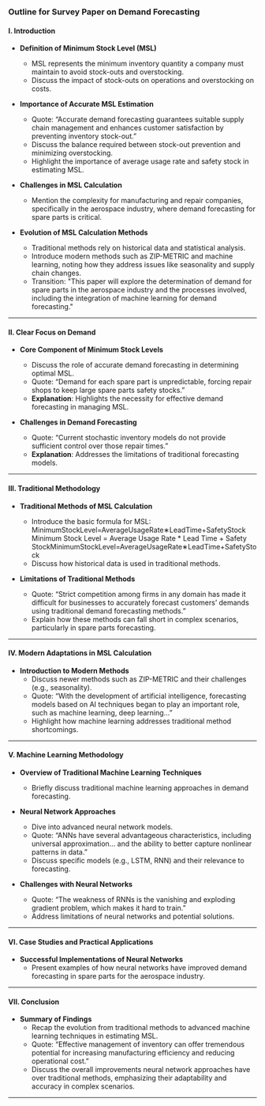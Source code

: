 ### Outline for Survey Paper on Demand Forecasting

#### I. Introduction

- **Definition of Minimum Stock Level (MSL)**
    
    - MSL represents the minimum inventory quantity a company must maintain to avoid stock-outs and overstocking.
    - Discuss the impact of stock-outs on operations and overstocking on costs.
- **Importance of Accurate MSL Estimation**
    
    - Quote: “Accurate demand forecasting guarantees suitable supply chain management and enhances customer satisfaction by preventing inventory stock-out.”
    - Discuss the balance required between stock-out prevention and minimizing overstocking.
    - Highlight the importance of average usage rate and safety stock in estimating MSL.
- **Challenges in MSL Calculation**
    
    - Mention the complexity for manufacturing and repair companies, specifically in the aerospace industry, where demand forecasting for spare parts is critical.
- **Evolution of MSL Calculation Methods**
    
    - Traditional methods rely on historical data and statistical analysis.
    - Introduce modern methods such as ZIP-METRIC and machine learning, noting how they address issues like seasonality and supply chain changes.
    - Transition: "This paper will explore the determination of demand for spare parts in the aerospace industry and the processes involved, including the integration of machine learning for demand forecasting."

---

#### II. Clear Focus on Demand

- **Core Component of Minimum Stock Levels**
    
    - Discuss the role of accurate demand forecasting in determining optimal MSL.
    - Quote: “Demand for each spare part is unpredictable, forcing repair shops to keep large spare parts safety stocks.”
    - **Explanation**: Highlights the necessity for effective demand forecasting in managing MSL.
- **Challenges in Demand Forecasting**
    
    - Quote: “Current stochastic inventory models do not provide sufficient control over those repair times.”
    - **Explanation**: Addresses the limitations of traditional forecasting models.

---

#### III. Traditional Methodology

- **Traditional Methods of MSL Calculation**
    
    - Introduce the basic formula for MSL: MinimumStockLevel=AverageUsageRate∗LeadTime+SafetyStock Minimum Stock Level = Average Usage Rate * Lead Time + Safety StockMinimumStockLevel=AverageUsageRate∗LeadTime+SafetyStock
    - Discuss how historical data is used in traditional methods.
- **Limitations of Traditional Methods**
    
    - Quote: “Strict competition among firms in any domain has made it difficult for businesses to accurately forecast customers’ demands using traditional demand forecasting methods.”
    - Explain how these methods can fall short in complex scenarios, particularly in spare parts forecasting.

---

#### IV. Modern Adaptations in MSL Calculation

- **Introduction to Modern Methods**
    - Discuss newer methods such as ZIP-METRIC and their challenges (e.g., seasonality).
    - Quote: “With the development of artificial intelligence, forecasting models based on AI techniques began to play an important role, such as machine learning, deep learning...”
    - Highlight how machine learning addresses traditional method shortcomings.

---

#### V. Machine Learning Methodology

- **Overview of Traditional Machine Learning Techniques**
    
    - Briefly discuss traditional machine learning approaches in demand forecasting.
- **Neural Network Approaches**
    
    - Dive into advanced neural network models.
    - Quote: “ANNs have several advantageous characteristics, including universal approximation... and the ability to better capture nonlinear patterns in data.”
    - Discuss specific models (e.g., LSTM, RNN) and their relevance to forecasting.
- **Challenges with Neural Networks**
    
    - Quote: “The weakness of RNNs is the vanishing and exploding gradient problem, which makes it hard to train.”
    - Address limitations of neural networks and potential solutions.

---

#### VI. Case Studies and Practical Applications

- **Successful Implementations of Neural Networks**
    - Present examples of how neural networks have improved demand forecasting in spare parts for the aerospace industry.

---

#### VII. Conclusion

- **Summary of Findings**
    - Recap the evolution from traditional methods to advanced machine learning techniques in estimating MSL.
    - Quote: “Effective management of inventory can offer tremendous potential for increasing manufacturing efficiency and reducing operational cost.”
    - Discuss the overall improvements neural network approaches have over traditional methods, emphasizing their adaptability and accuracy in complex scenarios.

---




